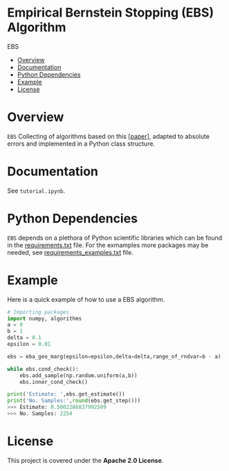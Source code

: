 # Empirical Bernstein Stopping (EBS) Algorithm

EBS

- [Overview](#overview)
- [Documentation](#documentation)
- [Python Dependencies](#Python-Dependencies)
- [Example](#Example)
- [License](#license)


# Overview
``EBS`` 
Collecting of algorithms based on this [[paper](https://www.cs.toronto.edu/~vmnih/docs/ebstop.pdf)], adapted to absolute errors and implemented in a Python class structure.

# Documentation
See `tutorial.ipynb`.

# Python Dependencies
`EBS` depends on a plethora of Python scientific libraries which can be found in the [requirements.txt](/requirements.txt) file.
For the exmamples more packages may be needed, see [requirements_examples.txt](/requirements_examples.txt) file.

# Example
Here is a quick example of how to use a EBS algorithm.

```python
# Importing packages
import numpy, algorithms
a = 0
b = 1
delta = 0.1
epsilon = 0.01

ebs = eba_geo_marg(epsilon=epsilon,delta=delta,range_of_rndvar=b - a)

while ebs.cond_check():
    ebs.add_sample(np.random.uniform(a,b))
    ebs.inner_cond_check()

print('Estimate: ',ebs.get_estimate())
print('No. Samples:',round(ebs.get_step()))
>>> Estimate: 0.5002286837992509
>>> No. Samples: 2254
```
# License
This project is covered under the **Apache 2.0 License**.

